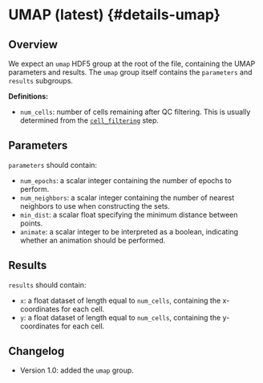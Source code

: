 # UMAP (latest) {#details-umap}

## Overview

We expect an `umap` HDF5 group at the root of the file, containing the UMAP parameters and results.
The `umap` group itself contains the `parameters` and `results` subgroups.

**Definitions:**

- `num_cells`: number of cells remaining after QC filtering.
  This is usually determined from the [`cell_filtering`](../cell_filtering/latest.md) step.

## Parameters

`parameters` should contain:

- `num_epochs`: a scalar integer containing the number of epochs to perform.
- `num_neighbors`: a scalar integer containing the number of nearest neighbors to use when constructing the sets.
- `min_dist`: a scalar float specifying the minimum distance between points.
- `animate`: a scalar integer to be interpreted as a boolean, indicating whether an animation should be performed.

## Results

`results` should contain:

- `x`: a float dataset of length equal to `num_cells`, containing the x-coordinates for each cell.
- `y`: a float dataset of length equal to `num_cells`, containing the y-coordinates for each cell.

## Changelog

- Version 1.0: added the `umap` group.
